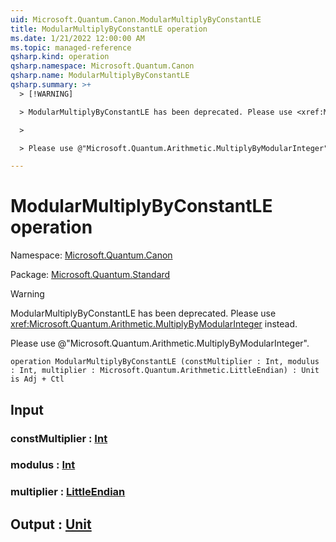 ```yaml
---
uid: Microsoft.Quantum.Canon.ModularMultiplyByConstantLE
title: ModularMultiplyByConstantLE operation
ms.date: 1/21/2022 12:00:00 AM
ms.topic: managed-reference
qsharp.kind: operation
qsharp.namespace: Microsoft.Quantum.Canon
qsharp.name: ModularMultiplyByConstantLE
qsharp.summary: >+
  > [!WARNING]

  > ModularMultiplyByConstantLE has been deprecated. Please use <xref:Microsoft.Quantum.Arithmetic.MultiplyByModularInteger> instead.

  >

  > Please use @"Microsoft.Quantum.Arithmetic.MultiplyByModularInteger".

---
```


# ModularMultiplyByConstantLE operation

Namespace: [Microsoft.Quantum.Canon](xref:Microsoft.Quantum.Canon)

Package: [Microsoft.Quantum.Standard](https://nuget.org/packages/Microsoft.Quantum.Standard)


> [!WARNING]
> ModularMultiplyByConstantLE has been deprecated. Please use <xref:Microsoft.Quantum.Arithmetic.MultiplyByModularInteger> instead.
>
> Please use @"Microsoft.Quantum.Arithmetic.MultiplyByModularInteger".



```qsharp
operation ModularMultiplyByConstantLE (constMultiplier : Int, modulus : Int, multiplier : Microsoft.Quantum.Arithmetic.LittleEndian) : Unit is Adj + Ctl
```


## Input

### constMultiplier : [Int](xref:microsoft.quantum.qsharp.valueliterals#int-literals)




### modulus : [Int](xref:microsoft.quantum.qsharp.valueliterals#int-literals)




### multiplier : [LittleEndian](xref:Microsoft.Quantum.Arithmetic.LittleEndian)





## Output : [Unit](xref:microsoft.quantum.qsharp.valueliterals#unit-literal)

